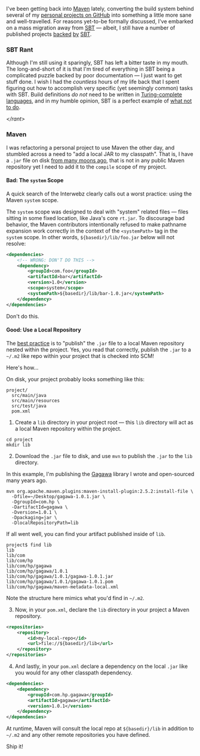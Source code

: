I've been getting back into [Maven](https://maven.apache.org/) lately, converting the build system behind several of my [personal projects on GitHub](https://github.com/markkolich) into something a little more sane and well-travelled.  For reasons yet-to-be formally discussed, I've embarked on a mass migration away from [SBT](http://www.scala-sbt.org/) &mdash; albeit, I still have a number of published projects [backed](https://github.com/markkolich/spray-servlet-webapp) [by](https://github.com/markkolich/spring3-sbt) [SBT](https://github.com/markkolich/generate-indices).

### SBT Rant

Although I'm still using it sparingly, SBT has left a bitter taste in my mouth.  The long-and-short of it is that I'm tired of everything in SBT being a complicated puzzle backed by poor documentation &mdash; I just want to get stuff done.  I wish I had the *countless* hours of my life back that I spent figuring out how to accomplish very specific (yet seemingly common) tasks with SBT.  Build definitions *do not* need to be written in [Turing-complete languages](https://en.wikipedia.org/wiki/Turing_completeness), and in my humble opinion, SBT is a perfect example of [what not to do](https://en.wikipedia.org/wiki/Brainfuck).

*&lt;/rant&gt;*

### Maven

I was refactoring a personal project to use Maven the other day, and stumbled across a need to "add a local JAR to my classpath".  That is, I have a `.jar` file on disk [from many moons ago](https://code.google.com/p/gagawa/), that is not in any public Maven repository yet I need to add it to the `compile` scope of my project.

#### Bad: The `system` Scope
  
A quick search of the Interwebz clearly calls out a worst practice: using the Maven `system` scope.

The `system` scope was designed to deal with "system" related files &mdash; files sitting in some fixed location, like Java's core `rt.jar`.  To discourage bad behavior, the Maven contributors intentionally refused to make pathname expansion work correctly in the context of the `<systemPath>` tag in the `system` scope.  In other words, `${basedir}/lib/foo.jar` below will not resolve:

```xml
<dependencies>
    <!-- WRONG: DON'T DO THIS -->
    <dependency>
        <groupId>com.foo</groupId>
        <artifactId>bar</artifactId>
        <version>1.0</version>
        <scope>system</scope>
        <systemPath>${basedir}/lib/bar-1.0.jar</systemPath>
    </dependency>
</dependencies>
```

Don't do this.

#### Good: Use a Local Repository

The [best practice](http://maven.apache.org/guides/mini/guide-3rd-party-jars-local.html) is to "publish" the `.jar` file to a local Maven repository nested within the project.  Yes, you read that correctly, publish the `.jar` to a `~/.m2` like repo within your project that is checked into SCM!

Here's how...

On disk, your project probably looks something like this:

```
project/
  src/main/java
  src/main/resources
  src/test/java
  pom.xml
```

1) Create a `lib` directory in your project root &mdash; this `lib` directory will act as a local Maven repository within the project.

```
cd project
mkdir lib
```

2) Download the `.jar` file to disk, and use `mvn` to publish the `.jar` to the `lib` directory.

In this example, I'm publishing the [Gagawa](https://code.google.com/p/gagawa/) library I wrote and open-sourced many years ago.

```
mvn org.apache.maven.plugins:maven-install-plugin:2.5.2:install-file \
  -Dfile=~/Desktop/gagawa-1.0.1.jar \
  -DgroupId=com.hp \
  -DartifactId=gagawa \
  -Dversion=1.0.1 \
  -Dpackaging=jar \
  -DlocalRepositoryPath=lib
```

If all went well, you can find your artifact published inside of `lib`.

```
project$ find lib
lib
lib/com
lib/com/hp
lib/com/hp/gagawa
lib/com/hp/gagawa/1.0.1
lib/com/hp/gagawa/1.0.1/gagawa-1.0.1.jar
lib/com/hp/gagawa/1.0.1/gagawa-1.0.1.pom
lib/com/hp/gagawa/maven-metadata-local.xml
```

Note the structure here mimics what you'd find in `~/.m2`.

3) Now, in your `pom.xml`, declare the `lib` directory in your project a Maven repository.

```xml
<repositories>
    <repository>
        <id>my-local-repo</id>
        <url>file://${basedir}/lib</url>
    </repository>
</repositories>
```

4) And lastly, in your `pom.xml` declare a dependency on the local `.jar` like you would for any other classpath dependency.

```xml
<dependencies>
    <dependency>
        <groupId>com.hp.gagawa</groupId>
        <artifactId>gagawa</artifactId>
        <version>1.0.1</version>
    </dependency>
</dependencies>
```

At runtime, Maven will consult the local repo at `${basedir}/lib` in addition to `~/.m2` and any other remote repositories you have defined.   

Ship it!

<!--- tags: java, maven -->